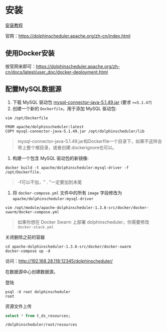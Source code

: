 # 安装

[安装教程](https://blog.csdn.net/qq_33845894/article/details/115354581?utm_medium=distribute.pc_relevant.none-task-blog-baidujs_baidulandingword-4&spm=1001.2101.3001.4242)

官网：https://dolphinscheduler.apache.org/zh-cn/index.html

## 使用Docker安装

按官网来即可：https://dolphinscheduler.apache.org/zh-cn/docs/latest/user_doc/docker-deployment.html



## 配置MySQL数据源

1. 下载 MySQL 驱动包 [mysql-connector-java-5.1.49.jar](https://repo1.maven.org/maven2/mysql/mysql-connector-java/5.1.49/mysql-connector-java-5.1.49.jar) (要求 `>=5.1.47`)
2. 创建一个新的 `Dockerfile`，用于添加 MySQL 驱动包:

```
vim /opt/Dockerfile
```

```
FROM apache/dolphinscheduler:latest
COPY mysql-connector-java-5.1.49.jar /opt/dolphinscheduler/lib
```

>mysql-connector-java-5.1.49.jar和Dockerfile一个目录下，如果不这样会带上整个根目录，或者创建.dockerignore也可以。

1. 构建一个包含 MySQL 驱动包的新镜像:

```
docker build -t apache/dolphinscheduler:mysql-driver -f /opt/Dockerfile.
```

> -f可以不加，" . "一定要加到末尾

1. 将 `docker-compose.yml` 文件中的所有 `image` 字段修改为 `apache/dolphinscheduler:mysql-driver`

```
vim /opt/module/apache-dolphinscheduler-1.3.6-src/docker/docker-swarm/docker-compose.yml
```

> 如果你想在 Docker Swarm 上部署 dolphinscheduler，你需要修改 `docker-stack.yml`

关闭删除之前的容器

```
cd apache-dolphinscheduler-1.3.6-src/docker/docker-swarm
docker-compose up -d
```

访问：http://192.168.28.118:12345/dolphinscheduler/

在数据源中心创建数据源。





登陆

```
psql -U root dolphinscheduler
root
```



资源文件上传

```sql
select * from t_ds_resources;
```

```
/dolphinscheduler/root/resources
```

